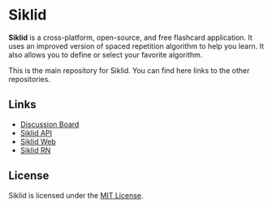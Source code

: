 # Siklid

**Siklid** is a cross-platform, open-source, and free flashcard application. 
It uses an improved version of spaced repetition algorithm to help you learn.
It also allows you to define or select your favorite algorithm.

This is the main repository for Siklid. You can find here links to the other repositories.

## Links

- [Discussion Board](https://github.com/piscibus/siklid/discussions)
- [Siklid API](https://github.com/piscibus/siklid-api)
- [Siklid Web](https://github.com/piscibus/siklid-web)
- [Siklid RN](https://github.com/piscibus/siklid-rn)

## License

Siklid is licensed under the [MIT License](/LICENSE).
